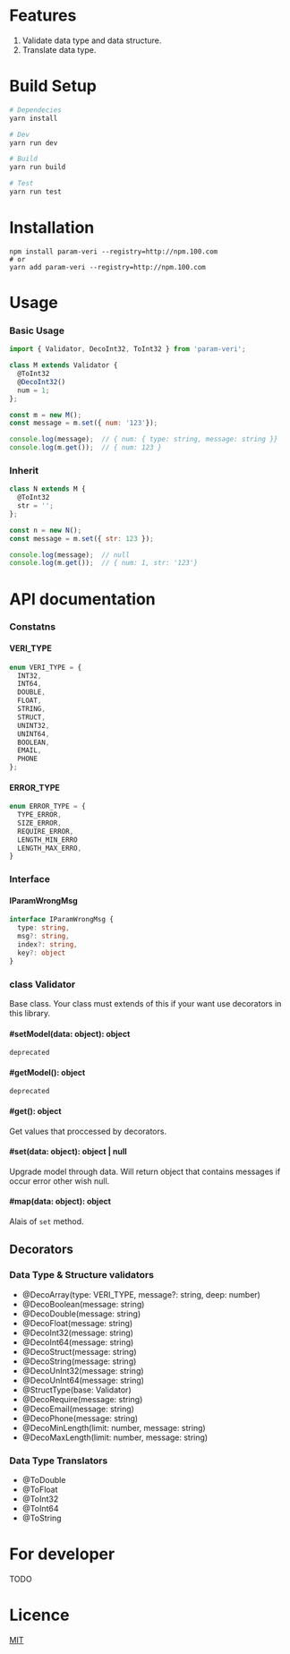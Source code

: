 # Features
1. Validate data type and data structure.
2. Translate data type.

# Build Setup
``` bash
# Dependecies
yarn install

# Dev
yarn run dev

# Build
yarn run build

# Test
yarn run test
```

# Installation
```
npm install param-veri --registry=http://npm.100.com
# or
yarn add param-veri --registry=http://npm.100.com
```

# Usage

### Basic Usage
```js
import { Validator, DecoInt32, ToInt32 } from 'param-veri';

class M extends Validator {
  @ToInt32
  @DecoInt32()
  num = 1;
};

const m = new M();
const message = m.set({ num: '123'});

console.log(message);  // { num: { type: string, message: string }}
console.log(m.get());  // { num: 123 }
```

### Inherit
```js
class N extends M {
  @ToInt32
  str = '';
};

const n = new N();
const message = m.set({ str: 123 });

console.log(message);  // null
console.log(m.get());  // { num: 1, str: '123'}
```

# API documentation
### Constatns

#### VERI_TYPE
```ts
enum VERI_TYPE = {
  INT32,
  INT64,
  DOUBLE,
  FLOAT,
  STRING,
  STRUCT,
  UNINT32,
  UNINT64,
  BOOLEAN,
  EMAIL,
  PHONE
};
```

#### ERROR_TYPE
```ts
enum ERROR_TYPE = {
  TYPE_ERROR,
  SIZE_ERROR,
  REQUIRE_ERROR,
  LENGTH_MIN_ERRO
  LENGTH_MAX_ERRO,
}
```

### Interface

#### IParamWrongMsg
```ts
interface IParamWrongMsg {
  type: string,
  msg?: string,
  index?: string,
  key?: object
}
```

### class Validator
Base class. Your class must extends of this if your want use decorators in this library.
#### #setModel(data: object): object
`deprecated`

#### #getModel(): object
`deprecated`

#### #get(): object
Get values that proccessed by decorators.

#### #set(data: object): object | null
Upgrade model through data. Will return object that contains messages
if occur error other wish null.

#### #map(data: object): object
Alais of `set` method.

## Decorators
### Data Type & Structure validators

+ @DecoArray(type: VERI_TYPE, message?: string, deep: number)
+ @DecoBoolean(message: string)
+ @DecoDouble(message: string)
+ @DecoFloat(message: string)
+ @DecoInt32(message: string)
+ @DecoInt64(message: string)
+ @DecoStruct(message: string)
+ @DecoString(message: string)
+ @DecoUnInt32(message: string)
+ @DecoUnInt64(message: string)
+ @StructType(base: Validator)
+ @DecoRequire(message: string)
+ @DecoEmail(message: string)
+ @DecoPhone(message: string)
+ @DecoMinLength(limit: number, message: string)
+ @DecoMaxLength(limit: number, message: string)

### Data Type Translators

+ @ToDouble
+ @ToFloat
+ @ToInt32
+ @ToInt64
+ @ToString

# For developer

TODO

# Licence
[MIT](https://opensource.org/licenses/MIT)
